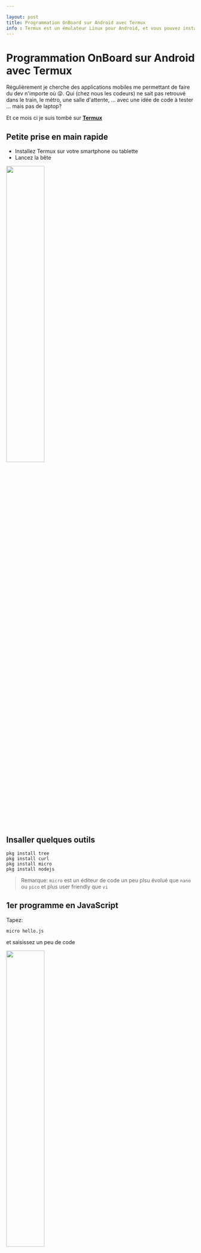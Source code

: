 ```yaml
---

layout: post
title: Programmation OnBoard sur Android avec Termux
info : Termux est un émulateur Linux pour Android, et vous pouvez installer nodejs, rust, ...
---
```


# Programmation OnBoard sur Android avec Termux

Régulièrement je cherche des applications mobiles me permettant de faire du dev n'importe où 😜. Qui (chez nous les codeurs) ne sait pas retrouvé dans le train, le métro, une salle d'attente, ... avec une idée de code à tester ... mais pas de laptop?

Et ce mois ci je suis tombé sur **[Termux](https://termux.com/)**

## Petite prise en main rapide

- Installez Termux sur votre smartphone ou tablette
- Lancez la bête

<img src="https://github.com/k33g/k33g.github.com/raw/master/images/tx00.png" height="45%" width="45%">

## Insaller quelques outils

```shell
pkg install tree
pkg install curl
pkg install micro
pkg install nodejs
```

> Remarque: `micro` est un éditeur de code un peu plsu évolué que `nano` ou `pico` et plus user friendly que `vi`

## 1er programme en JavaScript

Tapez:

```
micro hello.js
```

et saisissez un peu de code

<img src="https://github.com/k33g/k33g.github.com/raw/master/images/tx02-micro-js.png" height="45%" width="45%">

Sauvegardez (`Ctrl+s`) puis quittez (`Ctrl+q`)

> Remarque: sur un Smartphone, la touche `Ctrl` est "émulée" par `Volume Bas`

Lancez le programme:

<img src="https://github.com/k33g/k33g.github.com/raw/master/images/tx04-runhello.png" height="45%" width="45%">

C'est sympa, mais on peut faire encore mieux, on peut compiler!!!

## Look Ma! I'm doing Rust on my phone!

Pour pouvoir installer **Rust** sous **Termux**, il faut déclarer un autre repository de packages  avec cette commande:

```
curl -L https://its-pointless.github.io/setup-pointless-repo.sh | sh
```

> Remarque: c'est pour cela que nous avons installé `curl` 😉
> plus d'info ici [https://wiki.termux.com/wiki/Package_Management#its-pointless_.28live_the_dream.29](https://wiki.termux.com/wiki/Package_Management#its-pointless_.28live_the_dream.29)
> et ici [https://wiki.termux.com/wiki/Main_Page#Rust](https://wiki.termux.com/wiki/Main_Page#Rust)

Maintenant installons **Rust** et **Cargo**:

```
pkg install rustc cargo rust-docs
```

### Créer un projet Rust

Tapez les commandes suivantes:

```
export USER=bob # ps: vous pouvez l'appeler autrement
cargo new hi --bin
```

**Cargo** va créer l'arborescence de projet nécessaire. 

<img src="https://github.com/k33g/k33g.github.com/raw/master/images/tx08-cargo.png" height="45%" width="45%">

Allez ouvrir et modifier le fichier `src/main.rs`

<img src="https://github.com/k33g/k33g.github.com/raw/master/images/tx09-micro-rust.png" height="45%" width="45%">

Sauvegardez et Quittez (`Ctrl+s` puis `Ctrl+q`) et compilez:

```
cargo build # à la racine du projet
```

<img src="https://github.com/k33g/k33g.github.com/raw/master/images/tx11-cargo-build-end.png" height="45%" width="45%">

Lancez:

```
./target/debug/hi
```

<img src="https://github.com/k33g/k33g.github.com/raw/master/images/tx12-cargorun.png" height="45%" width="45%">

Je pense que les possibilités de **Termux** sont nombreuses. Fini les longs repas de famille ennuyeux 😉

Je suis impatient de voir arriver le package **Java**, je pourrais enfin faure du **[Golo](http://golo-lang.org/)**, en plus il y a la coloration syntaxique de Golo pour l'éditeur Micro [https://github.com/zyedidia/micro/blob/master/runtime/syntax/golo.yaml](https://github.com/zyedidia/micro/blob/master/runtime/syntax/golo.yaml)

Have fun 👋





